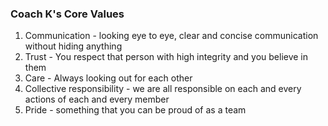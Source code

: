 ### Coach K's Core Values
1. Communication - looking eye to eye, clear and concise communication without hiding anything
2. Trust - You respect that person with high integrity and you believe in them
3. Care - Always looking out for each other
4. Collective responsibility - we are all responsible on each and every actions of each and every member
5. Pride - something that you can be proud of as a team
